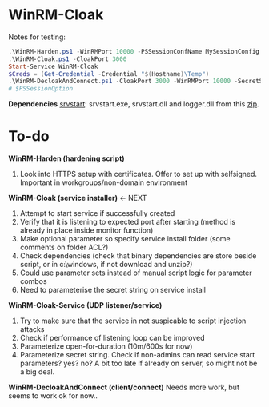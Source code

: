 # WinRM-Cloak

Notes for testing:
```PowerShell
.\WinRM-Harden.ps1 -WinRMPort 10000 -PSSessionConfName MySessionConfig -Harden
.\WinRM-Cloak.ps1 -CloakPort 3000
Start-Service WinRM-Cloak
$Creds = (Get-Credential -Credential "$(Hostname)\Temp")
.\WinRM-DecloakAndConnect.ps1 -CloakPort 3000 -WinRMPort 10000 -SecretString 'Knock knock! Secret sauce' -Computer Localhost -PSSessionConfName MySessionConfig -Creds $Creds
# $PSSessionOption
```

**Dependencies**
[srvstart](https://github.com/rozanski/srvstart/blob/master/srvstart/srvstart_run.v110.zip): srvstart.exe, srvstart.dll and logger.dll from this [zip](https://github.com/rozanski/srvstart/blob/master/srvstart/srvstart_run.v110.zip).

# To-do
**WinRM-Harden (hardening script)**
1. Look into HTTPS setup with certificates. Offer to set up with selfsigned. Important in workgroups/non-domain environment

**WinRM-Cloak (service installer)** <- NEXT
1. Attempt to start service if successfully created
3. Verify that it is listening to expected port after starting (method is already in place inside monitor function)
4. Make optional parameter so specify service install folder (some comments on folder ACL?)
5. Check dependencies (check that binary dependencies are store beside script, or in c:\windows, if not download and unzip?)
6. Could use parameter sets instead of manual script logic for parameter combos
7. Need to parameterise the secret string on service install

**WinRM-Cloak-Service (UDP listener/service)**
1. Try to make sure that the service in not suspicable to script injection attacks
2. Check if performance of listening loop can be improved
3. Parameterize open-for-duration (10m/600s for now)
4. Parameterize secret string. Check if non-admins can read service start parameters? yes? no? A bit too late if already on server, so might not be a big deal.

**WinRM-DecloakAndConnect (client/connect)**
Needs more work, but seems to work ok for now..

